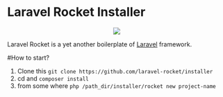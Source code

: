 # Laravel Rocket Installer

<p align="center"><a href="https://github.com/laravel-rocket" target="_blank"><img src="https://avatars2.githubusercontent.com/u/25273518?v=3&s=200"></a></p>

Laravel Rocket is a yet another boilerplate of [Laravel](https://laravel.com/) framework.

#How to start?

 1. Clone this
 `git clone https://github.com/laravel-rocket/installer`
 2. cd and 
 `composer install`
 3. from some where 
 `php /path_dir/installer/rocket new project-name`

